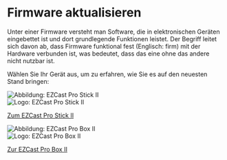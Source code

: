 # Firmware aktualisieren

Unter einer Firmware versteht man Software, die in elektronischen Geräten eingebettet ist und dort grundlegende Funktionen leistet. Der Begriff leitet sich davon ab, dass Firmware funktional fest (Englisch: firm) mit der Hardware verbunden ist, was bedeutet, dass das eine ohne das andere nicht nutzbar ist.

Wählen Sie Ihr Gerät aus, um zu erfahren, wie Sie es auf den neuesten Stand bringen:

<div class="md-showcase">
	<img src="/assets/img/stick2.png" alt="Abbildung: EZCast Pro Stick II">
	<div>
		<img src="/assets/img/ezcastpro.stick2.black.png" alt="Logo: EZCast Pro Stick II">
		<p><a href="/pro-stick-d10/firmware-upgrade">Zum EZCast Pro Stick II</a></p>
	</div>
</div>
<div class="md-showcase">
	<img src="/assets/img/box2.png" alt="Abbildung: EZCast Pro Box II">
	<div>
		<img src="/assets/img/ezcastpro.box2.black.logo.png" alt="Logo: EZCast Pro Box II">
		<p><a href="/pro-box-b10/firmware-upgrade">Zur EZCast Pro Box II</a></p>
	</div>
</div>
